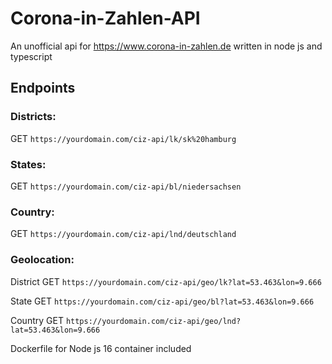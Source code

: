 # Corona-in-Zahlen-API
An unofficial api for https://www.corona-in-zahlen.de written in node js and typescript

## Endpoints
### Districts:
GET `https://yourdomain.com/ciz-api/lk/sk%20hamburg`
### States:
GET `https://yourdomain.com/ciz-api/bl/niedersachsen`
### Country:
GET `https://yourdomain.com/ciz-api/lnd/deutschland`
### Geolocation:
District
GET `https://yourdomain.com/ciz-api/geo/lk?lat=53.463&lon=9.666`

State
GET `https://yourdomain.com/ciz-api/geo/bl?lat=53.463&lon=9.666`

Country
GET `https://yourdomain.com/ciz-api/geo/lnd?lat=53.463&lon=9.666`

Dockerfile for Node js 16 container included
